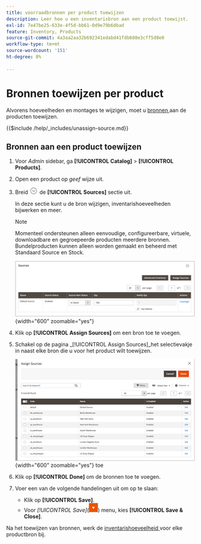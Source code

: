 ```yaml
---
title: voorraadbronnen per product toewijzen
description: Leer hoe u een inventarisbron aan een product toewijst.
exl-id: 7e47be25-633e-4f5d-bb61-0d9e79b6dbad
feature: Inventory, Products
source-git-commit: 4a3aa2aa32b692341edabd41fdb608e3cff5d8e0
workflow-type: tm+mt
source-wordcount: '151'
ht-degree: 0%

---
```


# Bronnen toewijzen per product

Alvorens hoeveelheden en montages te wijzigen, moet u [ bronnen ](sources-manage.md) aan de producten toewijzen.

{{$include /help/_includes/unassign-source.md}}

## Bronnen aan een product toewijzen

1. Voor _Admin_ sidebar, ga **[!UICONTROL Catalog]** > **[!UICONTROL Products]**.

1. Open een product op _geef_ wijze uit.

1. Breid ![ selecteur van de Uitbreiding ](../assets/icon-display-expand.png) de **[!UICONTROL Sources]** sectie uit.

   In deze sectie kunt u de bron wijzigen, inventarishoeveelheden bijwerken en meer.

   >[!NOTE]
   >
   >Momenteel ondersteunen alleen eenvoudige, configureerbare, virtuele, downloadbare en gegroepeerde producten meerdere bronnen. Bundelproducten kunnen alleen worden gemaakt en beheerd met Standaard Source en Stock.

   ![ sectie van de Bronnen van het Product ](assets/inventory-product-sources-before.png){width="600" zoomable="yes"}

1. Klik op **[!UICONTROL Assign Sources]** om een bron toe te voegen.

1. Schakel op de pagina _[!UICONTROL Assign Sources]_het selectievakje in naast elke bron die u voor het product wilt toewijzen.

   ![ Product - wijs bronnen ](assets/inventory-product-assign-sources.png){width="600" zoomable="yes"} toe

1. Klik op **[!UICONTROL Done]** om de bronnen toe te voegen.

1. Voer een van de volgende handelingen uit om op te slaan:

   - Klik op **[!UICONTROL Save]**.
   - Voor _[!UICONTROL Save]_(![ menupijl ](../assets/icon-menu-down-arrow-red.png)) menu, kies **[!UICONTROL Save & Close]**.

Na het toewijzen van bronnen, werk de [ inventarishoeveelheid ](quantities-assign-per-product.md) voor elke productbron bij.

<!-- Last updated from includes: 2022-08-30 15:36:09 -->
